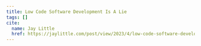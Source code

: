 ```yaml
---
title: Low Code Software Development Is A Lie
tags: []
cite:
  name: Jay Little
  href: https://jaylittle.com/post/view/2023/4/low-code-software-development-is-a-lie
---
```

